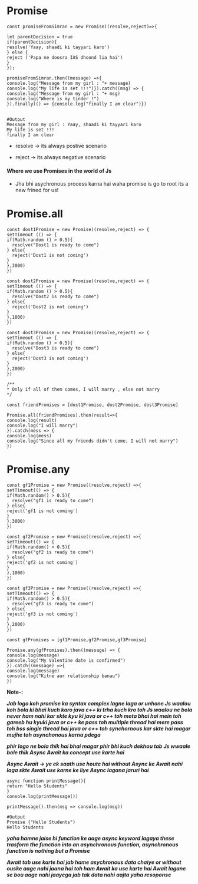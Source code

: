 # Promise
```
const promiseFromSimran = new Promise((resolve,reject)=>{

let parentDecision = true
if(parentDecision){
resolve('Yaay, shaadi ki tayyari karo')
} else {
reject ('Papa ne doosra IAS dhoond lia hai')
}
});

promiseFromSimran.then((message) =>{
console.log("Message from my girl : "+ message)
console.log("My life is set !!!")}).catch((msg) => {
console.log("Message from my girl : "+ msg)
console.log("Where is my tinder !")
}).finally(() => {console.log("finally I am clear")})


#Output
Message from my girl : Yaay, shaadi ki tayyari karo
My life is set !!!
finally I am clear

```

* resolve -> its always postive scenario

* reject -> its always negative scenario

#### Where we use Promises in the world of Js
* Jha bhi asychronous process karna hai waha promise is go to root its a new frined for us!


# Promise.all
```
const dost1Promise = new Promise((resolve,reject) => {
setTimeout (() => {
if(Math.random () > 0.5){
  resolve("Dost1 is ready to come")
} else{
  reject('Dost1 is not coming')
}
},3000)
})

const dost2Promise = new Promise((resolve,reject) => {
setTimeout (() => {
if(Math.random () > 0.5){
  resolve("Dost2 is ready to come")
} else{
  reject('Dost2 is not coming')
}
},1000)
})

const dost3Promise = new Promise((resolve,reject) => {
setTimeout (() => {
if(Math.random () > 0.5){
  resolve("Dost3 is ready to come")
} else{
  reject('Dost3 is not coming')
}
},2000)
})

/**
* Only if all of them comes, I will marry , else not marry
*/

const friendPromises = [dost1Promise, dost2Promise, dost3Promise]

Promise.all(friendPromises).then(result=>{
console.log(result)
console.log("I will marry")
}).catch(mess => {
console.log(mess)
console.log("Since all my friends didn't come, I will not marry")
})
```

# Promise.any
```
const gf1Promise = new Promise((resolve,reject) =>{
setTimeout(() => {
if(Math.random() > 0.5){
  resolve("gf1 is ready to come")
} else{
reject('gf1 is not coming')
}
},3000)
})

const gf2Promise = new Promise((resolve,reject) =>{
setTimeout(() => {
if(Math.random() > 0.5){
  resolve("gf2 is ready to come")
} else{
reject('gf2 is not coming')
}
},1000)
})

const gf3Promise = new Promise((resolve,reject) =>{
setTimeout(() => {
if(Math.random() > 0.5){
  resolve("gf3 is ready to come")
} else{
reject('gf3 is not coming')
}
},2000)
})

const gfPromises = [gf1Promise,gf2Promise,gf3Promise]

Promise.any(gfPromises).then((message) => {
console.log(message)
console.log("My Valentine date is confirmed")
}).catch((message) =>{
console.log(message)
console.log("Kitne aur relationship banau")
})
```

**Note-:**

***Jab logo koh promise ka syntax complex lagne laga or unhone Js waalou koh bola ki bhai kuch karo java c++ ki trha kuch kro toh Js waalou ne bola never ham nahi kar skte kyu ki java or c++ toh mota bhai hai mein toh gareeb hu kyuki java or c++ ke pass toh multiple thread hai mere pass toh bss single thread hai java or c++ toh synchornous kar skte hai magar mujhe toh asynchonous karna pdega***

***phir logo ne bola thik hai bhai magar phir bhi kuch dekhou tab Js wwaale bole thik Async Await ka concept use karte hai***

***Async Await -> ye ek saath use houte hai without Async ke Await nahi laga skte Await use karne ke liye Async lagana jaruri hai***

```
async function printMessage(){
return "Hello Students"
}
console.log(printMessage())

printMessage().then(msg => console.log(msg))

#Output
Promise {"Hello Students")
Hello Students
```
***yaha hamne jaise hi function ke aage async keyword lagaya these trasform the function into an asynchronous function, asynchronous function is nothing but a Promise***

***Await tab use karte hai jab hame asychronous data chaiye or without ouske aage nahi jaana hai toh ham Await ka use karte hai Await lagane se bou aage nahi jaayega jab tak data nahi aajta yaha resoponse***
